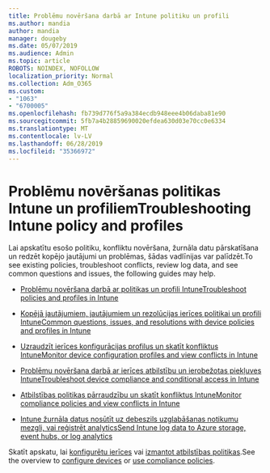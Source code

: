 ```yaml
---
title: Problēmu novēršana darbā ar Intune politiku un profili
ms.author: mandia
author: mandia
manager: dougeby
ms.date: 05/07/2019
ms.audience: Admin
ms.topic: article
ROBOTS: NOINDEX, NOFOLLOW
localization_priority: Normal
ms.collection: Adm_O365
ms.custom:
- "1063"
- "6700005"
ms.openlocfilehash: fb739d776f5a9a384ecdb948eee4b06daba81e90
ms.sourcegitcommit: 5fb7a4b28859690020efdea630d03e70cc0e6334
ms.translationtype: MT
ms.contentlocale: lv-LV
ms.lasthandoff: 06/28/2019
ms.locfileid: "35366972"
---
```

# <a name="troubleshooting-intune-policy-and-profiles"></a><span data-ttu-id="21afd-102">Problēmu novēršanas politikas Intune un profiliem</span><span class="sxs-lookup"><span data-stu-id="21afd-102">Troubleshooting Intune policy and profiles</span></span>

<span data-ttu-id="21afd-103">Lai apskatītu esošo politiku, konfliktu novēršana, žurnāla datu pārskatīšana un redzēt kopējo jautājumi un problēmas, šādas vadlīnijas var palīdzēt.</span><span class="sxs-lookup"><span data-stu-id="21afd-103">To see existing policies, troubleshoot conflicts, review log data, and see common questions and issues, the following guides may help.</span></span>

- [<span data-ttu-id="21afd-104">Problēmu novēršana darbā ar politikas un profili Intune</span><span class="sxs-lookup"><span data-stu-id="21afd-104">Troubleshoot policies and profiles in Intune</span></span>](https://docs.microsoft.com/intune/troubleshoot-policies-in-microsoft-intune)

- [<span data-ttu-id="21afd-105">Kopējā jautājumiem, jautājumiem un rezolūcijas ierīces politikai un profili Intune</span><span class="sxs-lookup"><span data-stu-id="21afd-105">Common questions, issues, and resolutions with device policies and profiles in Intune</span></span>](https://docs.microsoft.com/intune/device-profile-troubleshoot)

- [<span data-ttu-id="21afd-106">Uzraudzīt ierīces konfigurācijas profilus un skatīt konfliktus Intune</span><span class="sxs-lookup"><span data-stu-id="21afd-106">Monitor device configuration profiles and view conflicts in Intune</span></span>](https://docs.microsoft.com/intune/device-profile-monitor)

- [<span data-ttu-id="21afd-107">Problēmu novēršana darbā ar ierīces atbilstību un ierobežotas piekļuves Intune</span><span class="sxs-lookup"><span data-stu-id="21afd-107">Troubleshoot device compliance and conditional access in Intune</span></span>](https://docs.microsoft.com/intune/troubleshoot-conditional-access)

- [<span data-ttu-id="21afd-108">Atbilstības politikas pārraudzību un skatīt konfliktus Intune</span><span class="sxs-lookup"><span data-stu-id="21afd-108">Monitor compliance policies and view conflicts in Intune</span></span>](https://docs.microsoft.com/intune/compliance-policy-monitor)

- [<span data-ttu-id="21afd-109">Intune žurnāla datus nosūtīt uz debeszils uzglabāšanas notikumu mezgli, vai reģistrēt analytics</span><span class="sxs-lookup"><span data-stu-id="21afd-109">Send Intune log data to Azure storage, event hubs, or log analytics</span></span>](https://docs.microsoft.com/intune/review-logs-using-azure-monitor)

<span data-ttu-id="21afd-110">Skatīt apskatu, lai [konfigurētu ierīces](https://docs.microsoft.com/intune/device-profiles) vai [izmantot atbilstības politikas](https://docs.microsoft.com/intune/device-compliance-get-started).</span><span class="sxs-lookup"><span data-stu-id="21afd-110">See the overview to [configure devices](https://docs.microsoft.com/intune/device-profiles) or [use compliance policies](https://docs.microsoft.com/intune/device-compliance-get-started).</span></span>